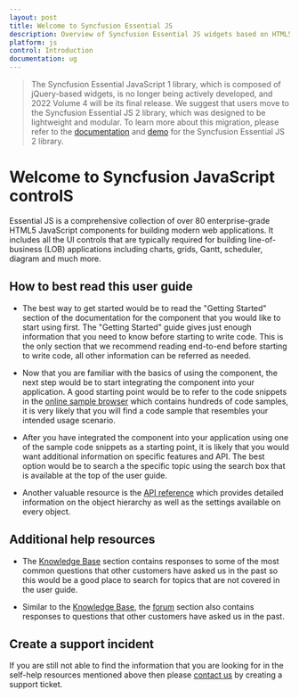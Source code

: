 ```yaml
---
layout: post
title: Welcome to Syncfusion Essential JS
description: Overview of Syncfusion Essential JS widgets based on HTML5 and jQuery for building modern web applications.
platform: js
control: Introduction
documentation: ug
---
```


> The Syncfusion Essential JavaScript 1 library, which is composed of jQuery-based widgets, is no longer being actively developed, and 2022 Volume 4 will be its final release. We suggest that users move to the Syncfusion Essential JS 2 library, which was designed to be lightweight and modular. To learn more about this migration, please refer to the [documentation](https://ej2.syncfusion.com/javascript/documentation/introduction/) and [demo](https://ej2.syncfusion.com/javascript/demos/#/bootstrap5/grid/grid-overview.html) for the Syncfusion Essential JS 2 library.

# Welcome to Syncfusion JavaScript controlS

Essential JS is a comprehensive collection of over 80 enterprise-grade HTML5 JavaScript components for building modern web applications. It includes all the UI controls that are typically required for building line-of-business (LOB) applications including charts, grids, Gantt, scheduler, diagram and much more.   

## How to best read this user guide

* The best way to get started would be to read the "Getting Started" section of the documentation for the component that you would like to start using first. The "Getting Started" guide gives just enough information that you need to know before starting to write code. This is the only section that we recommend reading end-to-end before starting to write code, all other information can be referred as needed.

* Now that you are familiar with the basics of using the component, the next step would be to start integrating the component into your application. A good starting point would be to refer to the code snippets in the [online sample browser](https://js.syncfusion.com/demos/web/) which contains hundreds of code samples, it is very likely that you will find a code sample that resembles your intended usage scenario. 

* After you have integrated the component into your application using one of the sample code snippets as a starting point, it is likely that you would want additional information on specific features and API. The best option would be to search a the specific topic using the search box that is available at the top of the user guide.

* Another valuable resource is the [API reference](https://help.syncfusion.com/api/js/global) which provides detailed information on the object hierarchy as well as the settings available on every object.

## Additional help resources

* The [Knowledge Base](https://www.syncfusion.com/kb/javascript) section contains responses to some of the most common questions that other customers have asked us in the past so this would be a good place to search for topics that are not covered in the user guide.

* Similar to the [Knowledge Base](https://www.syncfusion.com/kb/javascript), the [forum](https://www.syncfusion.com/forums/javascript) section also contains responses to questions that other customers have asked us in the past.

## Create a support incident

If you are still not able to find the information that you are looking for in the self-help resources mentioned above then please [contact us](https://internalsupport.bolddesk.com/agent/tickets/create) by creating a support ticket.

